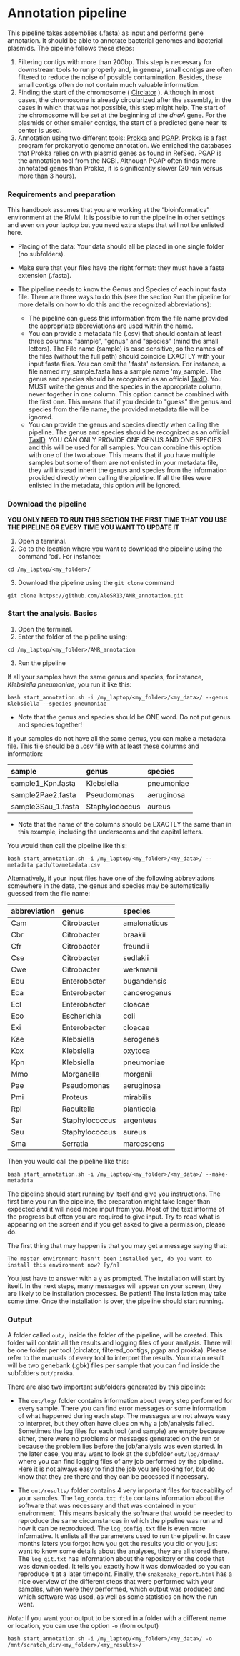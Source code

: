 # Annotation pipeline

This pipeline takes assemblies (.fasta) as input and performs gene annotation. It should be able to annotate bacterial genomes and bacterial plasmids. The pipeline follows these steps:

1. Filtering contigs with more than 200bp. This step is necessary for downstream tools to run properly and, in general, small contigs are often filtered to reduce the noise of possible contamination. Besides, these small contigs often do not contain much valuable information.
2. Finding the start of the chromosome ( [Circlator](https://github.com/sanger-pathogens/circlator) ). Although in most cases, the chromosome is already circularized after the assembly, in the cases in which that was not possible, this step might help. The start of the chromosome will be set at the beginning of the _dnaA_ gene. For the plasmids or other smaller contigs, the start of a predicted gene near its center is used. 
3. Annotation using two different tools: [Prokka](https://github.com/tseemann/prokka) and [PGAP](https://github.com/ncbi/pgap). Prokka is a fast program for prokaryotic genome annotation. We enriched the databases that Prokka relies on with plasmid genes as found in RefSeq. PGAP is the annotation tool from the NCBI. Although PGAP often finds more annotated genes than Prokka, it is significantly slower (30 min versus more than 3 hours). 

### Requirements and preparation

This handbook assumes that you are working at the “bioinformatica” environment at the RIVM. It is possible to run the pipeline in other settings and even on your laptop but you need extra steps that will not be enlisted here.  

- Placing of the data: Your data should all be placed in one single folder (no subfolders).  

- Make sure that your files have the right format: they must have a fasta extension (.fasta). 

- The pipeline needs to know the Genus and Species of each input fasta file. There are three ways to do this (see the section Run the pipeline for more details on how to do this and the recognized abbreviations): 
    + The pipeline can guess this information from the file name provided the appropriate abbreviations are used within the name. 
    + You can provide a metadata file (.csv) that should contain at least three columns: "sample", "genus" and "species" (mind the small letters). The File name (sample) is case sensitive, so the names of the files (without the full path) should coincide EXACTLY with your input fasta files. You can omit the '.fasta' extension. For instance, a file named my_sample.fasta has a sample name 'my_sample'. The genus and species should be recognized as an official [TaxID](https://www.ncbi.nlm.nih.gov/taxonomy). You MUST write the genus and the species in the appropriate column, never together in one column. This option cannot be combined with the first one. This means that if you decide to "guess" the genus and species from the file name, the provided metadata file will be ignored.
    + You can provide the genus and species directly when calling the pipeline. The genus and species should be recognized as an official [TaxID](https://www.ncbi.nlm.nih.gov/taxonomy). YOU CAN ONLY PROVIDE ONE GENUS AND ONE SPECIES and this will be used for all samples. You can combine this option with one of the two above. This means that if you have multiple samples but some of them are not enlisted in your metadata file, they will instead inherit the genus and species from the information provided directly when calling the pipeline. If all the files were enlisted in the metadata, this option will be ignored.

### Download the pipeline  
**YOU ONLY NEED TO RUN THIS SECTION THE FIRST TIME THAT YOU USE THE PIPELINE OR EVERY TIME YOU WANT TO UPDATE IT**

1. Open a terminal.  
2. Go to the location where you want to download the pipeline using the command ‘cd’. For instance:  

```
cd /my_laptop/<my_folder>/
```

3. Download the pipeline using the `git clone` command  

```
git clone https://github.com/AleSR13/AMR_annotation.git
```


### Start the analysis. Basics

1. Open the terminal.  
2. Enter the folder of the pipeline using:  

```
cd /my_laptop/<my_folder>/AMR_annotation
```

3. Run the pipeline  

If all your samples have the same genus and species, for instance, _Klebsiella pneumoniae_, you run it like this:

```
bash start_annotation.sh -i /my_laptop/<my_folder>/<my_data>/ --genus Klebsiella --species pneumoniae
```
* Note that the genus and species should be ONE word. Do not put genus and species together!

If your samples do not have all the same genus, you can make a metadata file. This file should be a .csv file with at least these columns and information: 

|sample             |genus          |species    |
|:------------------|:--------------|:----------|
|sample1_Kpn.fasta  |Klebsiella     |pneumoniae |
|sample2Pae2.fasta  |Pseudomonas    |aeruginosa |
|sample3Sau_1.fasta |Staphylococcus |aureus     |

* Note that the name of the columns should be EXACTLY the same than in this example, including the underscores and the capital letters.

You would then call the pipeline like this:

```
bash start_annotation.sh -i /my_laptop/<my_folder>/<my_data>/ --metadata path/to/metadata.csv
```

Alternatively, if your input files have one of the following abbreviations somewhere in the data, the genus and species may be automatically guessed from the file name:

|abbreviation |genus          |species      |
|:------------|:--------------|:------------|
|Cam          |Citrobacter    |amalonaticus |
|Cbr          |Citrobacter    |braakii      |
|Cfr          |Citrobacter    |freundii     |
|Cse          |Citrobacter    |sedlakii     |
|Cwe          |Citrobacter    |werkmanii    |
|Ebu          |Enterobacter   |bugandensis  |
|Eca          |Enterobacter   |cancerogenus |
|Ecl          |Enterobacter   |cloacae      |
|Eco          |Escherichia    |coli         |
|Exi          |Enterobacter   |cloacae      |
|Kae          |Klebsiella     |aerogenes    |
|Kox          |Klebsiella     |oxytoca      |
|Kpn          |Klebsiella     |pneumoniae   |
|Mmo          |Morganella     |morganii     |
|Pae          |Pseudomonas    |aeruginosa   |
|Pmi          |Proteus        |mirabilis    |
|Rpl          |Raoultella     |planticola   |
|Sar          |Staphylococcus |argenteus    |
|Sau          |Staphylococcus |aureus       |
|Sma          |Serratia       |marcescens   |

Then you would call the pipeline like this:

```{bash}
bash start_annotation.sh -i /my_laptop/<my_folder>/<my_data>/ --make-metadata
```

The pipeline should start running by itself and give you instructions. The first time you run the pipeline, the preparation might take longer than expected and it will need more input from you. Most of the text informs of the progress but often you are required to give input. Try to read what is appearing on the screen and if you get asked to give a permission, please do.  

The first thing that may happen is that you may get a message saying that:

```
The master environment hasn't been installed yet, do you want to install this environment now? [y/n]
```

You just have to answer with a `y` as prompted. The installation will start by itself. In the next steps, many messages will appear on your screen, they are likely to be installation processes. Be patient! The installation may take some time. Once the installation is over, the pipeline should start running. 

### Output 

A folder called `out/`, inside the folder of the pipeline, will be created. This folder will contain all the results and logging files of your analysis. There will be one folder per tool (circlator, filtered_contigs, pgap and prokka). Please refer to the manuals of every tool to interpret the results. Your main result will be two genebank (.gbk) files per sample that you can find inside the subfolders `out/prokka`. 

There are also two important subfolders generated by this pipeline:

- The `out/log/` folder contains information about every step performed for every sample. There you can find error messages or some information of what happened during each step. The messages are not always easy to interpret, but they often have clues on why a job/analysis failed. Sometimes the log files for each tool (and sample) are empty because either, there were no problems or messages generated on the run or because the problem lies before the job/analysis was even started. In the later case, you may want to look at the subfolder `out/log/drmaa/` where you can find logging files of any job performed by the pipeline. Here it is not always easy to find the job you are looking for, but do know that they are there and they can be accessed if necessary.

- The `out/results/` folder contains 4 very important files for traceability of your samples. The `log_conda.txt file` contains information about the software that was necessary and that was contained in your environment. This means basically the software that would be needed to reproduce the same circumstances in which the pipeline was run and how it can be reproduced. The `log_config.txt` file is even more informative. It enlists all the parameters used to run the pipeline. In case months laters you forgot how you got the results you did or you just want to know some details about the analyses, they are all stored there. The `log_git.txt` has information about the repository or the code that was downloaded. It tells you exactly how it was donwloaded so you can reproduce it at a later timepoint. Finally, the `snakemake_report.html` has a nice overview of the different steps that were performed with your samples, when were they performed, which output was produced and which software was used, as well as some statistics on how the run went. 

*Note:* If you want your output to be stored in a folder with a different name or location, you can use the option `-o` (from output) 

```
bash start_annotation.sh -i /my_laptop/<my_folder>/<my_data>/ -o /mnt/scratch_dir/<my_folder>/<my_results>/
```
